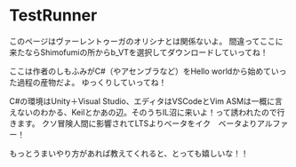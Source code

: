 # TestRunner
このページはヴァーレントゥーガのオリシナとは関係ないよ。
間違ってここに来たならShimofumiの所からb_VTを選択してダウンロードしていってね！

ここは作者のしもふみがC#（やアセンブラなど）をHello worldから始めていった過程の産物だよ。
ゆっくりしていってね！

C#の環境はUnity＋Visual Studio、エディタはVSCodeとVim
ASMは一概に言えないのわかる、Keilとかあの辺。そのうちIL沼に来いよ！って誘われたので行きます。
クソ冒険人間に影響されてLTSよりベータをイク　ベータよりアルファー！

もっとうまいやり方があれば教えてくれると、とっても嬉しいな！！
